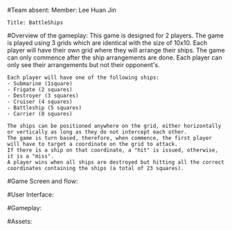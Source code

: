 #Team absent:
	Member: Lee Huan Jin
	
	Title: BattleShips

#Overview of the gameplay:
	This game is designed for 2 players. The game is played using 3 grids which are identical with the size of 10x10.
	Each player will have their own grid where they will arrange their ships. The game can only commence after the ship
	arrangements are done. Each player can only see their arrangements but not their opponent's.
	
	Each player will have one of the following ships:
	- Submarine (1square)
	- Frigate (2 squares)
	- Destroyer (3 squares)
	- Cruiser (4 squares)
	- Battleship (5 squares)
	- Carrier (8 squares)
	
	The ships can be positioned anywhere on the grid, either horizontally or vertically as long as they do not intercept each other.
	The game is turn based, therefore, when commence, the first player will have to target a coordinate on the grid to attack.
	If there is a ship on that coordinate, a "hit" is issued, otherwise, it is a "miss".
	A player wins when all ships are destroyed but hitting all the correct coordinates containing the ships (a total of 23 squares).

#Game Screen and flow:


#User Interface:

#Gameplay:

#Assets:
